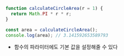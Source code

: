 ```jsx
function calculateCircleArea(r = 1) {
  return Math.PI * r * r;
}

const area = calculateCircleArea();
console.log(area); // 3.141592653589793
```

- 함수의 파라미터에도 기본 값을 설정해줄 수 있다
